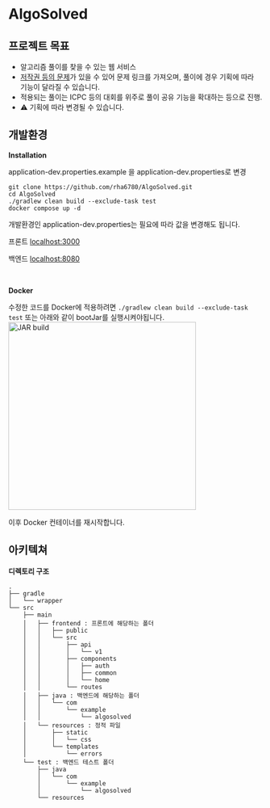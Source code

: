 # AlgoSolved

## 프로젝트 목표

- 알고리즘 풀이를 찾을 수 있는 웹 서비스
- [저작권 등의 문제](https://help.acmicpc.net/rule)가 있을 수 있어 문제 링크를 가져오며, 풀이에 경우 기획에 따라 기능이 달라질 수 있습니다.
- 적용되는 풀이는 ICPC 등의 대회를 위주로 풀이 공유 기능을 확대하는 등으로 진행.
- ⚠️ 기획에 따라 변경될 수 있습니다.


## 개발환경

**Installation**

application-dev.properties.example 을 application-dev.properties로 변경
```
git clone https://github.com/rha6780/AlgoSolved.git
cd AlgoSolved
./gradlew clean build --exclude-task test
docker compose up -d
```
개발환경인 application-dev.properties는 필요에 따라 값을 변경해도 됩니다.

프론트 [localhost:3000](http://localhost:3000)

백엔드 [localhost:8080](http://localhost:8080)

<br>

**Docker**

수정한 코드를 Docker에 적용하려면 `./gradlew clean build --exclude-task test` 또는 아래와 같이 bootJar를 실행시켜야됩니다.
<img width="372" alt="JAR build" src="https://github.com/rha6780/AlgoSolved/assets/47859845/e427cd0e-a79b-4c8c-b16c-a1cbad70d9b7">

이후 Docker 컨테이너를 재시작합니다.

## 아키텍쳐

**디렉토리 구조**
```
.
├── gradle
│   └── wrapper
└── src
    ├── main
    │   ├── frontend : 프론트에 해당하는 폴더
    │   │   ├── public
    │   │   └── src
    │   │       ├── api
    │   │       │   └── v1
    │   │       ├── components
    │   │       │   ├── auth
    │   │       │   ├── common
    │   │       │   └── home
    │   │       └── routes
    │   ├── java : 백엔드에 해당하는 폴더
    │   │   └── com
    │   │       └── example
    │   │           └── algosolved
    │   └── resources : 정적 파일
    │       ├── static
    │       │   └── css
    │       └── templates
    │           └── errors
    └── test : 백엔드 테스트 폴더
        ├── java
        │   └── com
        │       └── example
        │           └── algosolved
        └── resources


```
